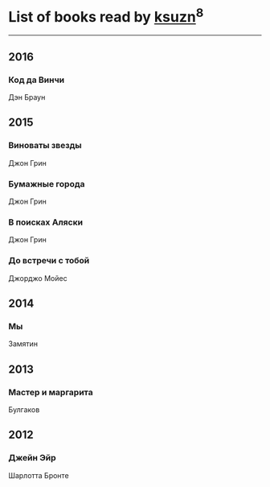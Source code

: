 # List of books read by [ksuzn](https://www.facebook.com/app_scoped_user_id/1187171844676492/)<sup>8</sup>
---

## 2016

### Код да Винчи
Дэн Браун



## 2015

### Виноваты звезды
Джон Грин


### Бумажные города
Джон Грин


### В поисках Аляски
Джон Грин


### До встречи с тобой
Джорджо Мойес



## 2014

### Мы
Замятин



## 2013

### Мастер и маргарита
Булгаков



## 2012

### Джейн Эйр
Шарлотта Бронте



